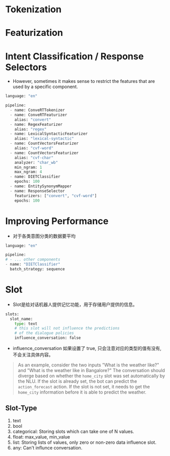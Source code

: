 # Tokenization
# Featurization
# Intent Classification / Response Selectors
- However, sometimes it makes sense to restrict the features that are used by a specific component.
```python
language: "en"

pipeline:
  - name: ConveRTTokenizer
  - name: ConveRTFeaturizer
    alias: "convert"
  - name: RegexFeaturizer
    alias: "regex"
  - name: LexicalSyntacticFeaturizer
    alias: "lexical-syntactic"
  - name: CountVectorsFeaturizer
    alias: "cvf-word"
  - name: CountVectorsFeaturizer
    alias: "cvf-char"
    analyzer: "char_wb"
    min_ngram: 1
    max_ngram: 4
  - name: DIETClassifier
    epochs: 100
  - name: EntitySynonymMapper
  - name: ResponseSelector
    featurizers: ["convert", "cvf-word"]
    epochs: 100
```

# Improving Performance
- 对于各类意图分类的数据要平均
```python
language: "en"

pipeline:
# - ... other components
- name: "DIETClassifier"
  batch_strategy: sequence
```

# Slot
- Slot是给对话机器人提供记忆功能，用于存储用户提供的信息。
```python
slots:
  slot_name:
    type: text
	# this slot will not influence the predictions
	# of the dialogue policies
	influence_conversation: false
```
- influence_conversation 如果设置了 true, 只会注意对应的类型的值有没有, 不会关注具体内容。
>As an example, consider the two inputs "What is the weather like?" and "What is the weather like in Bangalore?" The conversation should diverge based on whether the `home_city` slot was set automatically by the NLU. If the slot is already set, the bot can predict the `action_forecast` action. If the slot is not set, it needs to get the `home_city` information before it is able to predict the weather.
## Slot-Type
1. text
2. bool
3. categorical: Storing slots which can take one of N values.
4. float: max_value, min_value
5. list: Storing lists of values, only zero or non-zero data influence slot.
6. any: Can't influnce conversation.